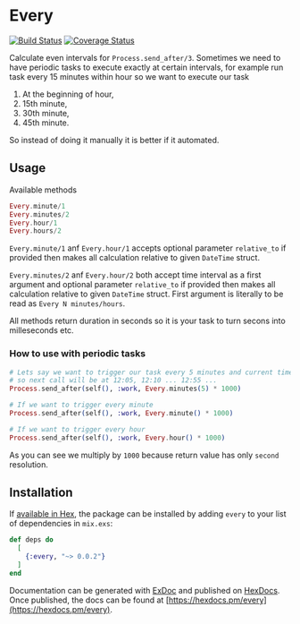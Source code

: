 # Every

[![Build Status](https://travis-ci.com/imanhodjaev/every.svg?branch=master)](https://travis-ci.com/imanhodjaev/every)
[![Coverage Status](https://coveralls.io/repos/github/imanhodjaev/every/badge.svg?branch=master)](https://coveralls.io/github/imanhodjaev/every?branch=master)

Calculate even intervals for `Process.send_after/3`.
Sometimes we need to have periodic tasks to execute exactly at
certain intervals, for example run task every 15 minutes within hour
so we want to execute our task

1. At the beginning of hour,
2. 15th minute,
3. 30th minute,
4. 45th minute.

So instead of doing it manually it is better if it automated.


## Usage

Available methods

```ex
Every.minute/1
Every.minutes/2
Every.hour/1
Every.hours/2
```

`Every.minute/1` anf `Every.hour/1` accepts optional parameter `relative_to` if provided
then makes all calculation relative to given `DateTime` struct.

`Every.minutes/2` anf `Every.hour/2` both accept time interval as a first argument and
optional parameter `relative_to` if provided then makes all calculation relative to
given `DateTime` struct. First argument is literally to be read as `Every N minutes/hours`.

All methods return duration in seconds so it is your task to turn secons into milleseconds etc.


### How to use with periodic tasks

```ex
# Lets say we want to trigger our task every 5 minutes and current time is 12:02
# so next call will be at 12:05, 12:10 ... 12:55 ...
Process.send_after(self(), :work, Every.minutes(5) * 1000)

# If we want to trigger every minute
Process.send_after(self(), :work, Every.minute() * 1000)

# If we want to trigger every hour
Process.send_after(self(), :work, Every.hour() * 1000)
```

As you can see we multiply by `1000` because return value has only `second` resolution.


## Installation

If [available in Hex](https://hex.pm/docs/publish), the package can be installed
by adding `every` to your list of dependencies in `mix.exs`:

```elixir
def deps do
  [
    {:every, "~> 0.0.2"}
  ]
end
```

Documentation can be generated with [ExDoc](https://github.com/elixir-lang/ex_doc)
and published on [HexDocs](https://hexdocs.pm). Once published, the docs can
be found at [https://hexdocs.pm/every](https://hexdocs.pm/every).
